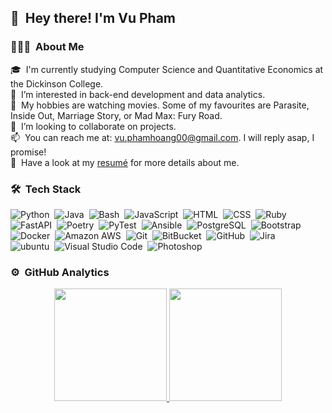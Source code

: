 ## 👋 &nbsp;Hey there! I'm Vu Pham

### 👨🏻‍💻 &nbsp;About Me

🎓 &nbsp;I'm currently studying Computer Science and Quantitative Economics at the Dickinson College.\
🌱 &nbsp;I’m interested in back-end development and data analytics.\
👀 &nbsp;My hobbies are watching movies. Some of my favourites are Parasite, Inside Out, Marriage Story, or Mad Max: Fury Road.\
💞️ &nbsp;I’m looking to collaborate on projects.\
📫 &nbsp;You can reach me at: vu.phamhoang00@gmail.com. I will reply asap, I promise!\
📄 &nbsp;Have a look at my [resumé](https://github.com/vupham04/vupham04.github.io/blob/main/files/Vu%20Pham%20-%20Resume.pdf) for more details about me.

### 🛠 &nbsp;Tech Stack
![Python](https://img.shields.io/badge/-Python-05122A?style=flat&logo=python)&nbsp;
![Java](https://img.shields.io/badge/-Java-05122A?style=flat&logo=Java&logoColor=FFA518)&nbsp;
![Bash](https://img.shields.io/badge/-Bash-05122A?style=flat&logo=gnubash&logoColor=808080)&nbsp;
![JavaScript](https://img.shields.io/badge/-JavaScript-05122A?style=flat&logo=javascript)&nbsp;
![HTML](https://img.shields.io/badge/-HTML-05122A?style=flat&logo=HTML5)&nbsp;
![CSS](https://img.shields.io/badge/-CSS-05122A?style=flat&logo=CSS3&logoColor=1572B6)&nbsp;
![Ruby](https://img.shields.io/badge/-Ruby-05122A?style=flat&logo=Ruby&logoColor=CC0000)\
![FastAPI](https://img.shields.io/badge/-FastAPI-05122A?style=flat&logo=FastAPI&logoColor=009688)&nbsp;
![Poetry](https://img.shields.io/badge/-Poetry-05122A?style=flat&logo=python)&nbsp;
![PyTest](https://img.shields.io/badge/-PyTest-05122A?style=flat&logo=PyTest&logoColor=0A9EDC)&nbsp;
![Ansible](https://img.shields.io/badge/-Ansible-05122A?style=flat&logo=Ansible&logoColor=EE0000)&nbsp;
![PostgreSQL](https://img.shields.io/badge/-PostgreSQL-05122A?style=flat&logo=PostgreSQL&logoColor=4169E1)&nbsp;
![Bootstrap](https://img.shields.io/badge/-Bootstrap-05122A?style=flat&logo=bootstrap&logoColor=563D7C)\
![Docker](https://img.shields.io/badge/-Docker-05122A?style=flat&logo=docker&logoColor=2496ED)&nbsp;
![Amazon AWS](https://img.shields.io/badge/-Amazon%20AWS-05122A?style=flat&logo=amazon-AWS&logoColor=232F3E)&nbsp;
![Git](https://img.shields.io/badge/-Git-05122A?style=flat&logo=git)&nbsp;
![BitBucket](https://img.shields.io/badge/-BitBucket-05122A?style=flat&logo=bitbucket&logoColor=0052CC)&nbsp;
![GitHub](https://img.shields.io/badge/-GitHub-05122A?style=flat&logo=github)&nbsp;
![Jira](https://img.shields.io/badge/-Jira-05122A?style=flat&logo=jira&logoColor=0052CC)\
![ubuntu](https://img.shields.io/badge/-Ubuntu-05122A?style=flat&logo=ubuntu&logoColor=E95420)&nbsp;
![Visual Studio Code](https://img.shields.io/badge/-Visual%20Studio%20Code-05122A?style=flat&logo=visual-studio-code&logoColor=007ACC)&nbsp;
![Photoshop](https://img.shields.io/badge/-Photoshop-05122A?style=flat&logo=adobe-photoshop)&nbsp;

### ⚙️ &nbsp;GitHub Analytics

<p align="center">
<a href="https://github.com/vupham04">
  <img height="180em" src="https://github-readme-stats-eight-theta.vercel.app/api?username=vupham04&show_icons=true&theme=algolia&include_all_commits=true&count_private=true"/>
  <img height="180em" src="https://github-readme-stats-eight-theta.vercel.app/api/top-langs/?username=vupham04&layout=compact&langs_count=8&theme=algolia"/>
</a>
</p>
